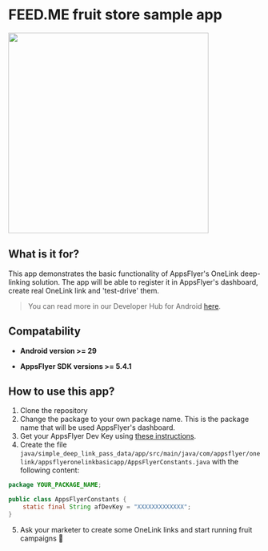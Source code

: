 # FEED.ME fruit store sample app
<img src="https://user-images.githubusercontent.com/61788924/85931469-43970a80-b8cd-11ea-81a4-26413653e57a.jpg" height="400">

## What is it for?
This app demonstrates the basic functionality of AppsFlyer's OneLink deep-linking solution.
The app will be able to register it in AppsFlyer's dashboard, create real OneLink link and 'test-drive' them.

> You can read more in our Developer Hub for Android [here](https://afonelink.readme.io/docs/android).

## Compatability
- **Android version >= 29**

- **AppsFlyer SDK versions >= 5.4.1**

## How to use this app?
1. Clone the repository
2. Change the package to your own package name. This is the package name that will be used AppsFlyer's dashboard.
3. Get your AppsFlyer Dev Key using [these instructions][get_af_devkey].
4. Create the file `java/simple_deep_link_pass_data/app/src/main/java/com/appsflyer/onelink/appsflyeronelinkbasicapp/AppsFlyerConstants.java` with the following content:
```java
package YOUR_PACKAGE_NAME;

public class AppsFlyerConstants {
    static final String afDevKey = "XXXXXXXXXXXXX";
}
```
5. Ask your marketer to create some OneLink links and start running fruit campaigns 🍎


[get_af_devkey]: https://support.appsflyer.com/hc/en-us/articles/207032066-iOS-SDK-integration-for-developers#integration-31-retrieving-your-dev-key
